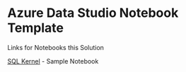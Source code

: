 # Azure Data Studio Notebook Template

Links for Notebooks this Solution

[SQL Kernel](sql_notebook.ipynb) - Sample Notebook
